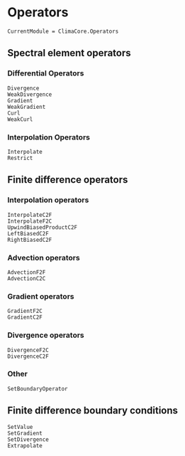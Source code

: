 # Operators

```@meta
CurrentModule = ClimaCore.Operators
```

## Spectral element operators


### Differential Operators
```@docs
Divergence
WeakDivergence
Gradient
WeakGradient
Curl
WeakCurl
```

### Interpolation Operators
```@docs
Interpolate
Restrict
```

## Finite difference operators

### Interpolation operators

```@docs
InterpolateC2F
InterpolateF2C
UpwindBiasedProductC2F
LeftBiasedC2F
RightBiasedC2F
```

### Advection operators

```@docs
AdvectionF2F
AdvectionC2C
```


### Gradient operators

```@docs
GradientF2C
GradientC2F
```

### Divergence operators

```@docs
DivergenceF2C
DivergenceC2F
```

### Other

```@docs
SetBoundaryOperator
```

## Finite difference boundary conditions

```@docs
SetValue
SetGradient
SetDivergence
Extrapolate
```
